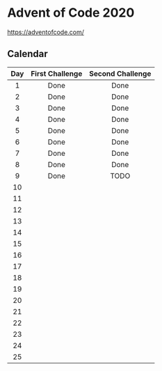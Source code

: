 # Advent of Code 2020

https://adventofcode.com/

## Calendar

Day | First Challenge | Second Challenge
:-: | :-------------: | :--------------:
1   | Done            | Done
2   | Done            | Done
3   | Done            | Done
4   | Done            | Done
5   | Done            | Done
6   | Done            | Done
7   | Done            | Done
8   | Done            | Done
9   | Done            | TODO
10  |
11  |
12  |
13  |
14  |
15  |
16  |
17  |
18  |
19  |
20  |
21  |
22  |
23  |
24  |
25  |
